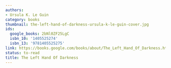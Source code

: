 ```yaml
---
authors:
- Ursula K. Le Guin
category: books
thumbnail: the-left-hand-of-darkness-ursula-k-le-guin-cover.jpg
ids:
  google_books: 2bNl0ZF25LgC
  isbn_10: '1405525274'
  isbn_13: '9781405525275'
link: https://books.google.com/books/about/The_Left_Hand_Of_Darkness.html?hl=&id=2bNl0ZF25LgC
status: to-read
title: The Left Hand Of Darkness
---
```

